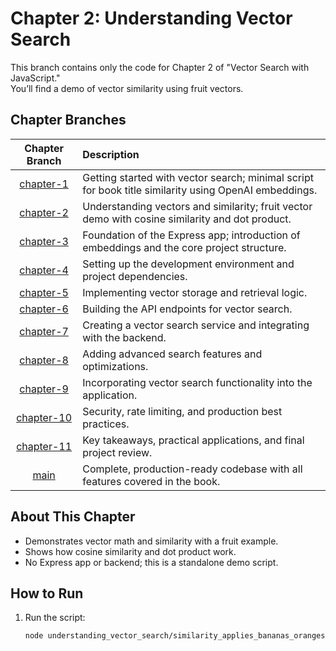 # Chapter 2: Understanding Vector Search

This branch contains only the code for Chapter 2 of "Vector Search with JavaScript."  
You’ll find a demo of vector similarity using fruit vectors.

## Chapter Branches

| Chapter Branch | Description                                                                                                   |
|:--------------:|:-------------------------------------------------------------------------------------------------------------|
| [chapter-1](https://github.com/hummusonrails/vector-example-blog-platform/tree/chapter-1) | Getting started with vector search; minimal script for book title similarity using OpenAI embeddings.           |
| [chapter-2](https://github.com/hummusonrails/vector-example-blog-platform/tree/chapter-2) | Understanding vectors and similarity; fruit vector demo with cosine similarity and dot product.                 |
| [chapter-3](https://github.com/hummusonrails/vector-example-blog-platform/tree/chapter-3) | Foundation of the Express app; introduction of embeddings and the core project structure.                      |
| [chapter-4](https://github.com/hummusonrails/vector-example-blog-platform/tree/chapter-4) | Setting up the development environment and project dependencies.                                                |
| [chapter-5](https://github.com/hummusonrails/vector-example-blog-platform/tree/chapter-5) | Implementing vector storage and retrieval logic.                                                                |
| [chapter-6](https://github.com/hummusonrails/vector-example-blog-platform/tree/chapter-6) | Building the API endpoints for vector search.                                                                  |
| [chapter-7](https://github.com/hummusonrails/vector-example-blog-platform/tree/chapter-7) | Creating a vector search service and integrating with the backend.                                             |
| [chapter-8](https://github.com/hummusonrails/vector-example-blog-platform/tree/chapter-8) | Adding advanced search features and optimizations.                                                             |
| [chapter-9](https://github.com/hummusonrails/vector-example-blog-platform/tree/chapter-9) | Incorporating vector search functionality into the application.                                                 |
| [chapter-10](https://github.com/hummusonrails/vector-example-blog-platform/tree/chapter-10) | Security, rate limiting, and production best practices.                                                        |
| [chapter-11](https://github.com/hummusonrails/vector-example-blog-platform/tree/chapter-11) | Key takeaways, practical applications, and final project review.                                               |
| [main](https://github.com/hummusonrails/vector-example-blog-platform/tree/main)           | Complete, production-ready codebase with all features covered in the book.                                     |

## About This Chapter

- Demonstrates vector math and similarity with a fruit example.
- Shows how cosine similarity and dot product work.
- No Express app or backend; this is a standalone demo script.

## How to Run

1. Run the script:
   ```sh
   node understanding_vector_search/similarity_applies_bananas_oranges.js
   ```
